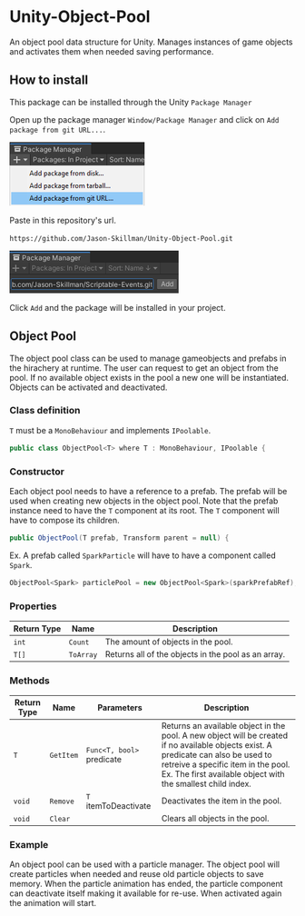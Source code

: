 # Unity-Object-Pool
An object pool data structure for Unity. Manages instances of game objects and activates them when needed saving performance.

## How to install
This package can be installed through the Unity `Package Manager`

Open up the package manager `Window/Package Manager` and click on `Add package from git URL...`.

![unity_package_manager_git_drop_down](Documentation~/images/unity_package_manager_git_drop_down.png)

Paste in this repository's url.

`https://github.com/Jason-Skillman/Unity-Object-Pool.git`

![unity_package_manager_git_with_url](Documentation~/images/unity_package_manager_git_with_url.png)

Click `Add` and the package will be installed in your project.

## Object Pool
The object pool class can be used to manage gameobjects and prefabs in the hirachery at runtime. The user can request to get an object from the pool. If no available object exists in the pool a new one will be instantiated. Objects can be activated and deactivated.

### Class definition
`T` must be a `MonoBehaviour` and implements `IPoolable`.

```C#
public class ObjectPool<T> where T : MonoBehaviour, IPoolable {
```

### Constructor
Each object pool needs to have a reference to a prefab. The prefab will be used when creating new objects in the object pool. Note that the prefab instance need to have the `T` component at its root. The `T` component will have to compose its children.

```C#
public ObjectPool(T prefab, Transform parent = null) {
```

Ex. A prefab called `SparkParticle` will have to have a component called `Spark`.

```C#
ObjectPool<Spark> particlePool = new ObjectPool<Spark>(sparkPrefabRef);
```

### Properties
|Return Type|Name|Description|
|---|---|---|
|`int`|`Count`|The amount of objects in the pool.|
|`T[]`|`ToArray`|Returns all of the objects in the pool as an array.|

### Methods
|Return Type|Name|Parameters|Description|
|---|---|---|---|
|`T`|`GetItem`|`Func<T, bool>` predicate|Returns an available object in the pool. A new object will be created if no available objects exist. A predicate can also be used to retreive a specific item in the pool. Ex. The first available object with the smallest child index.|
|`void`|`Remove`|`T` itemToDeactivate|Deactivates the item in the pool.|
|`void`|`Clear`||Clears all objects in the pool.|

### Example
An object pool can be used with a particle manager. The object pool will create particles when needed and reuse old particle objects to save memory. When the particle animation has ended, the particle component can deactivate itself making it available for re-use. When activated again the animation will start.
